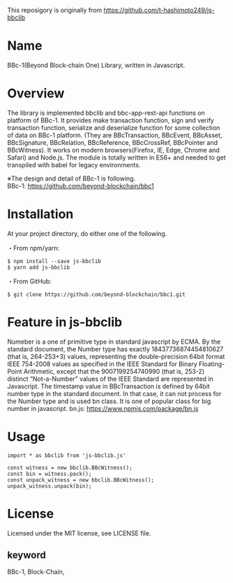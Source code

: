 This reposigory is originally from https://github.com/t-hashimoto249/js-bbclib

Name
=====
BBc-1(Beyond Block-chain One) Library, written in Javascript. 

# Overview
The library is implemented bbclib and bbc-app-rest-api functions on platform of BBc-1.
It provides make transaction function, sign and verify transaction function, serialize and deserialize function for some collection of data on BBc-1 platform. (They are BBcTransaction, BBcEvent, BBcAsset, BBcSignature, BBcRelation, BBcReference, BBcCrossRef, BBcPointer and BBcWitness).
It works on modern browsers(Firefox, IE, Edge, Chrome and Safari) and Node.js. 
The module is totally written in ES6+ and needed to get transpiled with babel for legacy environments.

※The design and detail of BBc-1 is following.<br>
BBc-1: https://github.com/beyond-blockchain/bbc1
  
# Installation
At your project directory, do either one of the following.

・From npm/yarn:
```$xslt
$ npm install --save js-bbclib
$ yarn add js-bbclib
```

・From GitHub:
```$xslt
$ git clone https://github.com/beyond-blockchain/bbc1.git
```

# Feature in js-bbclib 

Numeber is a one of primitive type in standard javascript by ECMA.
By the standard document, the Number type has exactly 18437736874454810627 (that is, 264-253+3) values, representing the double-precision 64bit format IEEE 754-2008 values as specified in the IEEE Standard for Binary Floating-Point Arithmetic, except that the 9007199254740990 (that is, 253-2) distinct “Not-a-Number” values of the IEEE Standard are represented in Javascript. The timestamp value in BBcTransaction is defined by 64bit number type in the standard document. In that case, it can not process for the Number type and is used bn class. It is one of popular class for big number in javascript. 
bn.js: https://www.npmjs.com/package/bn.js

 
# Usage
```
import * as bbclib from 'js-bbclib.js'

const witness = new bbclib.BBcWitness();
const bin = witness.pack();
const unpack_witness = new bbclib.BBcWitness();
unpack_witness.unpack(bin);

```


# License
Licensed under the MIT license, see LICENSE file.

## keyword
BBc-1, Block-Chain, 
